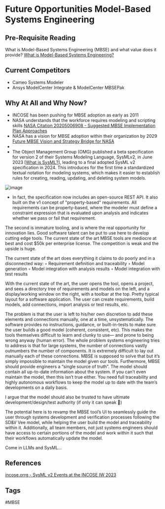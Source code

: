 # Future Opportunities Model-Based Systems Engineering

## Pre-Requisite Reading
What is Model-Based Systems Engineering (MBSE) and what value does it provide? [What is Model-Based Systems Engineering? ](../202110052023)  

## Current Competitors
* Cameo Systems Modeler
* Ansys ModelCenter Integrate & ModelCenter MBSEPak

## Why At All and Why Now?
* INCOSE has been pushing for MBSE adoption as early as 2011  
* NASA understands that the workforce requires modeling and scripting skills [NASA Citation 20205006908 - Suggested MBSE Implementation Plan Approaches](https://ntrs.nasa.gov/api/citations/20205006908/downloads/REVISED%20FINAL%20-%20Suggested%20MBSE%20Implementation%20Plan%20Approaches%20Webcast.pdf)
* NASA has a vision for MBSE adoption within their organization by 2029 [Future MBSE Vision and Strategy Bridge for NASA](https://ntrs.nasa.gov/api/citations/20210014025/downloads/TM-20210014025.pdf)  
* 
* The Object Management Group (OMG) published a beta specification for version 2 of their Systems Modeling Language, SysMLv2, in June 2023 [[What is SysML?](../202110032315)], leading to a final adopted SysML v2 specification in 2024. This introduces for the first time a standardized textual notation for modeling systems, which makes it easier to establish rules for creating, reading, updating, and deleting system models.  

![image](https://www.eliotkhachi.dev/resources/zettel-images/Sun_Dec_10_11:47:55_AM_PST_2023.png)

* In fact, the specification now includes an open-source REST API. It also built on the v1 concept of "property-based" requirements. All requirements can be property-based, where the modeler must define a constraint expression that is evaluated upon analysis and indicates whether we pass or fail that requirement.  

The second is immature tooling, and is where the real opportunity for innovation lies. Good software talent can be put to use here to develop cutting edge tools. The current state of the art MBSE tools are mediocre at best and cost $50k per enterprise license. The competition is weak and the upside is huge.

The current state of the art does everything it claims to do poorly and in a disconnected way:
◦ Requirement definition and traceability
◦ Model generation
◦ Model integration with analysis results
◦ Model integration with test results

With the current state of the art, the user opens the tool, opens a project, and sees a directory tree of requirements and models on the left, and a display/working window on the right, with a toolbar at the top. Pretty typical layout for a software application. The user can create requirements, build models, add connections, import analysis or test results, etc.

The problem is that the user is left to his/her own discretion to add these elements and connections manually, one at a time, unsystematically. The software provides no instructions, guidance, or built-in-tests to make sure the user builds a good model (coherent, consistent, etc). This makes the tools themselves difficult to learn and clunky to use— and prone to being wrong anyway (human error). The whole problem systems engineering tries to address is that for large systems, the number of connections vastly outnumbers the number of components. It is extremely difficult to lay out manually each of these connections. MBSE is supposed to solve that but it’s simply impossible to maintain the model given our tools. Furthermore, MBSE should provide engineers a “single source of truth”. The model should contain all up-to-date information about the system. If you can’t even maintain the model, then this isn’t true either. You need full traceability and highly autonomous workflows to keep the model up to date with the team’s developments on a daily basis.

I argue that the model should also be trusted to have ultimate development/design/test authority (if only it can speak 🤔)

The potential here is to revamp the MBSE tool’s UI to seamlessly guide the user through systems development and verification processes following the SD&V Vee model, while helping the user build the model and traceability within it. Additionally, all team members, not just systems engineers should have access to certain portions of the model and work within it such that their workflows automatically update the model.

Come in LLMs and SysML…

## References
[incose.orrg - SysML v2 Events at the INCOSE IW 2023](https://www.incose.org/communities/working-groups-initiatives/mbse-initiative)  

## Tags
#MBSE
